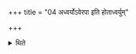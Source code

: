 +++
title = "04 अध्वर्योऽवेरपा इति होताध्वर्युम्"

+++

<details><summary>थिते</summary>

अध्वर्योऽवेरपा इति होताध्वर्युं पृच्छति ४
</details>
